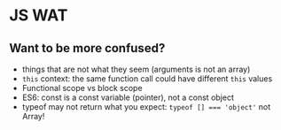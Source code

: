 # JS WAT

## Want to be more confused?

* things that are not what they seem (arguments is not an array)
* `this` context: the same function call could have different `this` values
* Functional scope vs block scope
* ES6: const is a const variable (pointer), not a const object
* typeof may not return what you expect: `typeof [] === 'object'` not Array!
